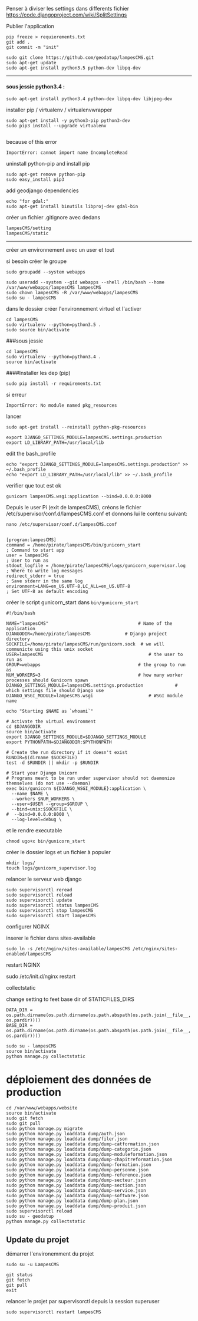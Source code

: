 
Penser à diviser les settings dans differents fichier 
https://code.djangoproject.com/wiki/SplitSettings

Publier l'application
~~~
pip freeze > requierements.txt
git add .
git commit -m "init"
~~~

~~~
sudo git clone https://github.com/geodatup/lampesCMS.git
sudo apt-get update
sudo apt-get install python3.5 python-dev libpq-dev
~~~

---

#### sous jessie python3.4 :
~~~
sudo apt-get install python3.4 python-dev libpq-dev libjpeg-dev
~~~

installer pip / virtualenv / virtualenvwrapper
~~~
sudo apt-get install -y python3-pip python3-dev
sudo pip3 install --upgrade virtualenv


~~~

because of this error 
~~~
ImportError: cannot import name IncompleteRead
~~~

uninstall python-pip and install pip
~~~
sudo apt-get remove python-pip
sudo easy_install pip3

~~~

add geodjango dependencies
~~~
echo "for gdal:"
sudo apt-get install binutils libproj-dev gdal-bin
~~~



créer un fichier .gitignore avec dedans
~~~
lampesCMS/setting
lampesCMS/static
~~~

---





créer un environnement avec un user et tout

si besoin créer le groupe
~~~
sudo groupadd --system webapps
~~~

~~~
sudo useradd --system --gid webapps --shell /bin/bash --home /var/www/webapps/lampesCMS lampesCMS
sudo chown lampesCMS -R /var/www/webapps/lampesCMS
sudo su - lampesCMS
~~~





dans le dossier créer l'environnement virtuel et l'activer


~~~
cd lampesCMS
sudo virtualenv --python=python3.5 .
sudo source bin/activate
~~~


###sous jessie
~~~
cd lampesCMS
sudo virtualenv --python=python3.4 .
source bin/activate
~~~


####Installer les dep (pip)

~~~
sudo pip install -r requirements.txt 
~~~

si erreur 
~~~
ImportError: No module named pkg_resources
~~~

lancer 
~~~
sudo apt-get install --reinstall python-pkg-resources
~~~


~~~
export DJANGO_SETTINGS_MODULE=lampesCMS.settings.production
export LD_LIBRARY_PATH=/usr/local/lib
~~~

edit the bash_profile 
~~~
echo "export DJANGO_SETTINGS_MODULE=lampesCMS.settings.production" >> ~/.bash_profile
echo "export LD_LIBRARY_PATH=/usr/local/lib" >> ~/.bash_profile
~~~

verifier que tout est ok 
~~~
gunicorn lampesCMS.wsgi:application --bind=0.0.0.0:8000
~~~



Depuis le user Pi (exit de lampesCMS), créons le fichier /etc/supervisor/conf.d/lampesCMS.conf et donnons lui le contenu suivant:
~~~
nano /etc/supervisor/conf.d/lampesCMS.conf
~~~


~~~

[program:lampesCMS]
command = /home/pirate/lampesCMS/bin/gunicorn_start                    ; Command to start app
user = lampesCMS                                                          ; User to run as
stdout_logfile = /home/pirate/lampesCMS/logs/gunicorn_supervisor.log   ; Where to write log messages
redirect_stderr = true                                                ; Save stderr in the same log
environment=LANG=en_US.UTF-8,LC_ALL=en_US.UTF-8                       ; Set UTF-8 as default encoding
~~~

créer le script gunicorn_start dans `bin/gunicorn_start`

~~~
#!/bin/bash

NAME="lampesCMS"                                  # Name of the application
DJANGODIR=/home/pirate/lampesCMS             # Django project directory
SOCKFILE=/home/pirate/lampesCMS/run/gunicorn.sock  # we will communicte using this unix socket
USER=lampesCMS                                        # the user to run as
GROUP=webapps                                     # the group to run as
NUM_WORKERS=3                                     # how many worker processes should Gunicorn spawn
DJANGO_SETTINGS_MODULE=lampesCMS.settings.production            # which settings file should Django use
DJANGO_WSGI_MODULE=lampesCMS.wsgi                     # WSGI module name

echo "Starting $NAME as `whoami`"

# Activate the virtual environment
cd $DJANGODIR
source bin/activate
export DJANGO_SETTINGS_MODULE=$DJANGO_SETTINGS_MODULE
export PYTHONPATH=$DJANGODIR:$PYTHONPATH

# Create the run directory if it doesn't exist
RUNDIR=$(dirname $SOCKFILE)
test -d $RUNDIR || mkdir -p $RUNDIR

# Start your Django Unicorn
# Programs meant to be run under supervisor should not daemonize themselves (do not use --daemon)
exec bin/gunicorn ${DJANGO_WSGI_MODULE}:application \
  --name $NAME \
  --workers $NUM_WORKERS \
  --user=$USER --group=$GROUP \
  --bind=unix:$SOCKFILE \
#  --bind=0.0.0.0:8000 \ 
  --log-level=debug \
~~~

et le rendre executable
~~~
chmod ugo+x bin/gunicorn_start
~~~


créer le dossier logs et un fichier à populer 
~~~
mkdir logs/
touch logs/gunicorn_supervisor.log 
~~~



relancer le serveur web django 

~~~
sudo supervisorctl reread
sudo supervisorctl reload
sudo supervisorctl update
sudo supervisorctl status lampesCMS
sudo supervisorctl stop lampesCMS
sudo supervisorctl start lampesCMS
~~~



configurer NGINX

inserer le fichier dans sites-available
~~~
sudo ln -s /etc/nginx/sites-available/lampesCMS /etc/nginx/sites-enabled/lampesCMS
~~~

restart NGINX

sudo /etc/init.d/nginx restart


collectstatic 

change setting to feet base dir of STATICFILES_DIRS

~~~
DATA_DIR = os.path.dirname(os.path.dirname(os.path.abspath(os.path.join(__file__, os.pardir))))
BASE_DIR = os.path.dirname(os.path.dirname(os.path.abspath(os.path.join(__file__, os.pardir))))
~~~

~~~
sudo su - lampesCMS
source bin/activate
python manage.py collectstatic
~~~



# déploiement des données de production 


~~~
cd /var/www/webapps/website
source bin/activate
sudo git fetch
sudo git pull
sudo python manage.py migrate
sudo python manage.py loaddata dump/auth.json
sudo python manage.py loaddata dump/filer.json 
sudo python manage.py loaddata dump/dump-catformation.json
sudo python manage.py loaddata dump/dump-categorie.json
sudo python manage.py loaddata dump/dump-moduleformation.json
sudo python manage.py loaddata dump/dump-chapitreformation.json
sudo python manage.py loaddata dump/dump-formation.json
sudo python manage.py loaddata dump/dump-personne.json
sudo python manage.py loaddata dump/dump-reference.json
sudo python manage.py loaddata dump/dump-secteur.json
sudo python manage.py loaddata dump/dump-section.json
sudo python manage.py loaddata dump/dump-service.json 
sudo python manage.py loaddata dump/dump-software.json
sudo python manage.py loaddata dump/dump-plan.json
sudo python manage.py loaddata dump/dump-produit.json
sudo supervisorctl reload
sudo su - geodatup
python manage.py collectstatic
~~~


## Update du projet

démarrer l'environemment du projet
~~~
sudo su -u LampesCMS
~~~

~~~
git status
git fetch
git pull
exit
~~~

relancer le projet par supervisorctl depuis la session superuser
~~~
sudo supervisorctl restart lampesCMS
~~~


